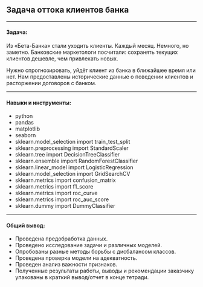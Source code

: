 ## Задача оттока клиентов банка <br/>

***
#### Задача:

Из «Бета-Банка» стали уходить клиенты. Каждый месяц. Немного, но заметно. Банковские маркетологи посчитали: сохранять текущих клиентов дешевле, чем привлекать новых.

Нужно спрогнозировать, уйдёт клиент из банка в ближайшее время или нет. Нам предоставлены исторические данные о поведении клиентов и расторжении договоров с банком.

***
#### Навыки и инструменты:

* python
* pandas
* matplotlib
* seaborn
* sklearn.model_selection import train_test_split
* sklearn.preprocessing import StandardScaler
* sklearn.tree import DecisionTreeClassifier
* sklearn.ensemble import RandomForestClassifier
* sklearn.linear_model import LogisticRegression 
* sklearn.model_selection import GridSearchCV
* sklearn.metrics import confusion_matrix
* sklearn.metrics import f1_score
* sklearn.metrics import roc_curve 
* sklearn.metrics import roc_auc_score
* sklearn.dummy import DummyClassifier

***
#### Общий вывод:
* Проведена предобработка данных.
* Проведено исследование задачи и различных моделей.
* Опробованы разные методы борьбы с дисбалансом классов.
* Проведена проверка модели на адекватность.
* Проведен анализ важности признаков.
* Полученные результаты работы, выводы и рекомендации заказчику упакованы в краткий вывод/отчет в конце тетради.

